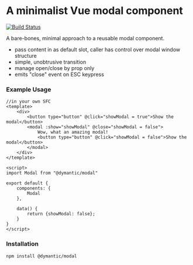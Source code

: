 # A minimalist Vue modal component

[![Build Status](https://travis-ci.org/Dymantic/vue-modal.svg?branch=master)](https://travis-ci.org/Dymantic/vue-modal)

A bare-bones, minimal approach to a reusable modal component.

- pass content in as default slot, caller has control over modal window structure
- simple, unobtrusive transition
- manage open/close by prop only
- emits "close" event on ESC keypress

### Example Usage

```
//in your own SFC
<template>
    <div>
        <button type="button" @click="showModal = true">Show the modal</button>
        <modal :show="showModal" @close="showModal = false">
            Wow, what an amazing modal!
            <button type="button" @click="showModal = false">Show the modal</button>
        </modal>
    </div>
</template>

<script>
import Modal from "@dymantic/modal"

export default {
    components: {
        Modal
    },

    data() {
        return {showModal: false};
    }
}
</script>
```

### Installation

`npm install @dymantic/modal`
